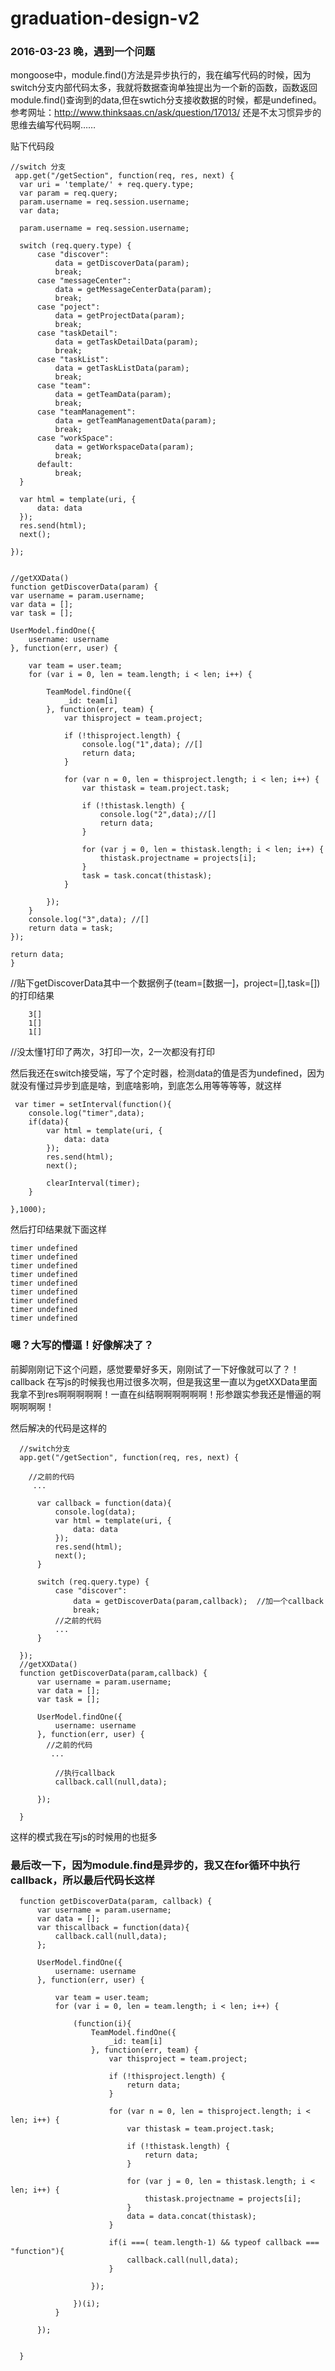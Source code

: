 # graduation-design-v2

### 2016-03-23 晚，遇到一个问题
  
  mongoose中，module.find()方法是异步执行的，我在编写代码的时候，因为switch分支内部代码太多，我就将数据查询单独提出为一个新的函数，函数返回module.find()查询到的data,但在swtich分支接收数据的时候，都是undefined。参考网址：http://www.thinksaas.cn/ask/question/17013/   还是不太习惯异步的思维去编写代码啊……
  
  贴下代码段
  
    //switch 分支
     app.get("/getSection", function(req, res, next) {
      var uri = 'template/' + req.query.type;
      var param = req.query;
      param.username = req.session.username;
      var data;
  
      param.username = req.session.username;
  
      switch (req.query.type) {
          case "discover":
              data = getDiscoverData(param);
              break;
          case "messageCenter":
              data = getMessageCenterData(param);
              break;
          case "poject":
              data = getProjectData(param);
              break;
          case "taskDetail":
              data = getTaskDetailData(param);
              break;
          case "taskList":
              data = getTaskListData(param);
              break;
          case "team":
              data = getTeamData(param);
              break;
          case "teamManagement":
              data = getTeamManagementData(param);
              break;
          case "workSpace":
              data = getWorkspaceData(param);
              break;
          default:
              break;
      }
      
      var html = template(uri, {
          data: data
      });
      res.send(html);
      next();
      
    });
    
    
    //getXXData()
    function getDiscoverData(param) {
    var username = param.username;
    var data = [];
    var task = [];

    UserModel.findOne({
        username: username
    }, function(err, user) {

        var team = user.team;
        for (var i = 0, len = team.length; i < len; i++) {

            TeamModel.findOne({
                _id: team[i]
            }, function(err, team) {
                var thisproject = team.project;

                if (!thisproject.length) {
                    console.log("1",data); //[]
                    return data;
                }

                for (var n = 0, len = thisproject.length; i < len; i++) {
                    var thistask = team.project.task;

                    if (!thistask.length) {
                        console.log("2",data);//[]
                        return data;
                    }

                    for (var j = 0, len = thistask.length; i < len; i++) {
                        thistask.projectname = projects[i];
                    }
                    task = task.concat(thistask);
                }

            });
        }
        console.log("3",data); //[]
        return data = task;
    });

    return data;
    }

//贴下getDiscoverData其中一个数据例子(team=[数据一]，project=[],task=[])的打印结果

        3[]
        1[]
        1[]
        
//没太懂1打印了两次，3打印一次，2一次都没有打印

然后我还在switch接受端，写了个定时器，检测data的值是否为undefined，因为就没有懂过异步到底是啥，到底啥影响，到底怎么用等等等等，就这样

     var timer = setInterval(function(){
        console.log("timer",data);
        if(data){
            var html = template(uri, {
                data: data
            });
            res.send(html);
            next();

            clearInterval(timer);
        }

    },1000);

然后打印结果就下面这样

    timer undefined
    timer undefined
    timer undefined
    timer undefined
    timer undefined
    timer undefined
    timer undefined
    timer undefined
    timer undefined


### 嗯？大写的懵逼！好像解决了？

前脚刚刚记下这个问题，感觉要晕好多天，刚刚试了一下好像就可以了？！callback 在写js的时候我也用过很多次啊，但是我这里一直以为getXXData里面我拿不到res啊啊啊啊啊！一直在纠结啊啊啊啊啊啊！形参跟实参我还是懵逼的啊啊啊啊啊！

然后解决的代码是这样的

      //switch分支
      app.get("/getSection", function(req, res, next) {
      
        //之前的代码
         ...
      
          var callback = function(data){
              console.log(data);
              var html = template(uri, {
                  data: data
              });
              res.send(html);
              next();
          }
      
          switch (req.query.type) {
              case "discover":
                  data = getDiscoverData(param,callback);  //加一个callback
                  break;
              //之前的代码
              ...
          }
          
      });
      //getXXData()
      function getDiscoverData(param,callback) {
          var username = param.username;
          var data = [];
          var task = [];
      
          UserModel.findOne({
              username: username
          }, function(err, user) {
            //之前的代码
             ...
      
              //执行callback
              callback.call(null,data);
      
          });
      
      }      
  
  这样的模式我在写js的时候用的也挺多
  
### 最后改一下，因为module.find是异步的，我又在for循环中执行callback，所以最后代码长这样
  
      function getDiscoverData(param, callback) {
          var username = param.username;
          var data = [];
          var thiscallback = function(data){
              callback.call(null,data);
          };
      
          UserModel.findOne({
              username: username
          }, function(err, user) {
      
              var team = user.team;
              for (var i = 0, len = team.length; i < len; i++) {
      
                  (function(i){
                      TeamModel.findOne({
                          _id: team[i]
                      }, function(err, team) {
                          var thisproject = team.project;
      
                          if (!thisproject.length) {
                              return data;
                          }
      
                          for (var n = 0, len = thisproject.length; i < len; i++) {
                              var thistask = team.project.task;
      
                              if (!thistask.length) {
                                  return data;
                              }
      
                              for (var j = 0, len = thistask.length; i < len; i++) {
                                  thistask.projectname = projects[i];
                              }
                              data = data.concat(thistask);
                          }
      
                          if(i ===( team.length-1) && typeof callback === "function"){
                              callback.call(null,data);
                          }
      
                      });
      
                  })(i);
              }
      
          });
      
      
      }  
